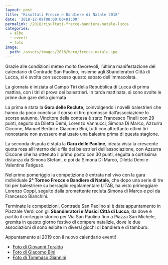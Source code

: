 ```yaml
---
layout: post
title: "Risultati Frecce e Bandiere di Natale 2018"
date: '2018-12-09T08:00:00+01:00'
permalink: /2018/risultati-frecce-bandiere-natale-lucca
categories:
  - albo
  - eventi
  - foto
image:
  path: /assets/images/2018/hero/frecce-natale.jpg
---
```


Grazie alle condizioni meteo molto favorevoli, l’ultima manifestazione del calendario di Contrade San Paolino, insieme agli Sbandieratori Città di Lucca, si è svolta con successo questo sabato dell’Immacolata.

<!-- more -->

La giornata è iniziata al Campo Tiri della Repubblica di Lucca di prima mattina, con i tiri di prova dei balestrieri. In tarda mattinata, si sono svolte le prime due gare della giornata

La prima è stata la **Gara delle Reclute**, coinvolgendo i novelli balestrieri che hanno da poco concluso il corso di tiro promosso dall’associazione lo scorso autunno. Vincitore della contesa è stato Francesco Finelli con 29 punti, seguito da Diletta Demi, Lorenzo Vannucci, Simona Di Marco, Azzurra Ciccone, Manuel Bertini e Giacomo Bini, tutti con altrettanto ottimi tiri nonostante non avessero mai usato una balestra prima di questa stagione.

La seconda disputa è stata la **Gara delle Paoline**, ideata vista la crescente quota rosa all’interno delle fila dei balestrieri dell’associazione, con Azzurra Ciccone che ha ottenuto il primo posto con 30 punti, seguita a cortissima distanza da Simona Stefani, e poi da Simona Di Marco, Diletta Demi e Valentina Fatiguso.

Nel primo pomeriggio la competizione è entrata nel vivo con la gara individuale **2° Torneo Frecce e Bandiere di Natale**, che dopo una serie di tre tiri per balestriere su bersaglio regolamentare LITAB, ha visto primeggiare Lorenzo Coppi, seguito dalla promettente recluta Simona di Marco e poi da Francesco Bianchini.

Terminate le competizioni, Contrade San Paolino si è data appuntamento in Piazzale Verdi con gli **Sbandieratori e Musici Città di Lucca**, da dove è partito il corteggio storico per Via San Paolino fino a Piazza San Michele, gremita in questo giorno festivo di compere natalizie, dove le due associazioni di sono esibite in diversi giochi di bandiera e di tamburo.

Appuntamento al 2019 con il nuovo calendario eventi!

* [Foto di Giovanni Toraldo](https://photos.app.goo.gl/8sHMULpKz3DrTBwq6)
* [Foto di Giacomo Bini](https://photos.app.goo.gl/QEcvHB28z3mDiMLh9)
* [Foto di Tommaso Giannini](https://photos.app.goo.gl/uBoXkdR5PT64cCZZ7)
